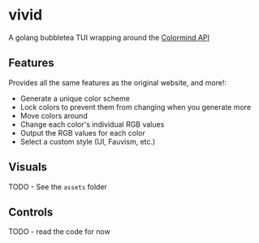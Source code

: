 # vivid
A golang bubbletea TUI wrapping around the [Colormind API](http://colormind.io/)

## Features
Provides all the same features as the original website, and more!:
- Generate a unique color scheme
- Lock colors to prevent them from changing when you generate more
- Move colors around
- Change each color's individual RGB values
- Output the RGB values for each color
- Select a custom style (UI, Fauvism, etc.)

## Visuals

TODO - See the `assets` folder

## Controls

TODO - read the code for now 